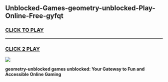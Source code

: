 
## Unblocked-Games-geometry-unblocked-Play-Online-Free-gyfqt
<h3>
<a href="https://premium76.site?title=geometry-unblocked&ref=26A">CLICK TO PLAY</a></h3>
<hr>

<h3>
<a href="https://premium76.site?title=geometry-unblocked&ref=26A">CLICK 2 PLAY</a>
  
</h3>

<a href="https://premium76.site?title=geometry-unblocked&ref=26A"><img src="https://clearcache.store/games.png"></a>


**geometry-unblocked games unblocked: Your Gateway to Fun and Accessible Online Gaming**
